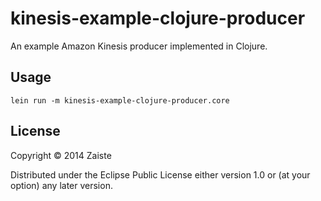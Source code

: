 # kinesis-example-clojure-producer

An example Amazon Kinesis producer implemented in Clojure.

## Usage

    lein run -m kinesis-example-clojure-producer.core


## License

Copyright © 2014 Zaiste

Distributed under the Eclipse Public License either version 1.0 or (at
your option) any later version.
